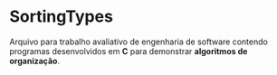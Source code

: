 # SortingTypes

Arquivo para trabalho avaliativo de engenharia de software contendo programas desenvolvidos em **C** para demonstrar **algoritmos de organização**.
